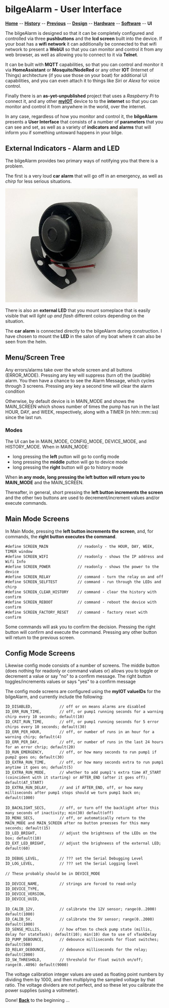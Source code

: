 # bilgeAlarm - User Interface

**[Home](readme.md)** --
**[History](history.md)** --
**[Previous](previous.md)** --
**[Design](design.md)** --
**[Hardware](hardware.md)** --
**[Software](software.md)** --
**UI**

The bilgeAlarm is designed so that it can be completely configured
and controlled via three **pushbuttons** and the **lcd screen** built
into the device.  If your boat has a **wifi network** it can additionally
be connected to that wifi network to present a **WebUI** so that you
can monitor and control it from any web browser, as well as allowing
you to connect to it via **Telnet**.

It can be built with **MQTT** capabilities, so that you can control
and monitor it via **HomeAssistant** or **Mosquito/NodeRed** or any other
**IOT** (Internet of Things) architecture (if you use those on your boat)
for additional UI capabilities, and you can even attach it to things like
*Siri* or *Alexa* for voice control.

Finally there is an **as-yet-unpublished** project that uses a *Raspberry Pi*
to connect it, and any other [**myIOT**](https://github.com/phorton1/Arduino-libraries-myIOT)
device to to the **internet** so that you can monitor and control it
from anywhere in the world, over the internet.

In any case, regardless of how you monitor and control it, the **bilgeAlarm**
presents a **User Interface** that consists of a number of **parameters** that
you can see and set, as well as a variety of **indicators and alarms** that
will inform you if something untoward happens in your bilge.


## External Indicators - Alarm and LED

The bilgeAlarm provides two primary ways of notifying you that there is a problem.

The first is a very loud **car alarm** that will go off in an emergency, as well
as *chirp* for less serious situations.

[![car_alarm.jpg](images/car_alarm.jpg)](https://www.ebay.com/itm/185515812222)

There is also an **external LED** that
you mount someplace that is easily visible that will *light up and flash* different
colors depending on the situation.

The **car alarm** is connected directly to the bilgeAlarm during construction.
I have chosen to mount the **LED** in the salon of my boat where it can also
be seen from the helm.

## Menu/Screen Tree

Any errors/alarms take over the whole screen and all buttons (ERROR_MODE).
Pressing any key will suppress (turn of) the (audible) alarm.
You then have a chance to see the Alarm Message, which cycles through 3 screens.
Pressing any key a second time will clear the alarm condition

Otherwise, by default device is in MAIN_MODE and shows the MAIN_SCREEN
which shows number of times the pump has run in the last HOUR, DAY, and
WEEK, respectively, along with a TIMER (in hhh::mm::ss) since the last run.


### Modes

The UI can be in MAIN_MODE, CONFIG_MODE, DEVICE_MODE, and HISTORY_MODE.
When in MAIN_MODE:

- long pressing the **left** putton will go to config mode
- long pressing the **middle** putton will go to device mode
- long pressing the **right** button will go to history mode

When **in any mode, long pressing the left button will return you to MAIN_MODE**
and the MAIN_SCREEN.

Thereafter, in general, short pressing the **left button increments the screen**
and the other two buttons are used to decrement/increment values and/or execute
commands.

## Main Mode Screens

In Main Mode, pressing the **left button increments the screen**, and,
for commands, the **right button executes the command**.

```
#define SCREEN_MAIN             // readonly - the HOUR, DAY, WEEK, TIMER window
#define SCREEN_WIFI             // readonly - shows the IP address and Wifi Info
#define SCREEN_POWER            // readonly - shows the power to the device
#define SCREEN_RELAY            // command - turn the relay on and off
#define SCREEN_SELFTEST         // command - run through the LEDs and chirp
#define SCREEN_CLEAR_HISTORY    // command - clear the history with confirm
#define SCREEN_REBOOT           // command - reboot the device with confirm
#define SCREEN_FACTORY_RESET    // command - factory reset with confirm
```

Some commands will ask you to confirm the decision.
Pressing the right button will confirm and execute the command.
Pressing any other button will return to the previous screen.

## Config Mode Screens

Likewise config mode consists of a number of screens.  The middle
button (does nothing for readonly or command values or) allows you to
toggle or decrement a value or say "no" to a confirm message.
The right button toggles/increments values or says "yes" to a confirm message

The config mode screens are configured using the **myIOT valueIDs** for the bilgeAlarm,
and currently include the following:

```
ID_DISABLED,			// off or on means alarms are disabled
ID_ERR_RUN_TIME,		// off, or pump1 running seconds for a warning chirp every 10 seconds; default(10)
ID_CRIT_RUN_TIME,		// off, or pump1 running seconds for 5 error chirps every 10 seconds; default(30)
ID_ERR_PER_HOUR,		// off, or number of runs in an hour for a warning chirp; default(4)
ID_ERR_PER_DAY,			// off, or number of runs in the last 24 hours for an error chrip; default(20)
ID_RUN_EMERGENCY,		// off, or how many seconds to run pump1 if pump2 goes on; default(30)
ID_EXTRA_RUN_TIME,		// off, or how many seconds extra to run pump1 anytime it goes on; defualt(5)
ID_EXTRA_RUN_MODE,		// whether to add pump1's extra time AT_START (coincident with it starting) or AFTER_END (after it goes off); default(AT_START)
ID_EXTRA_RUN_DELAY,		// and if AFTER_END, off, or how many milliseconds after pump1 stops should we turn pump1 back on; default(1000)

ID_BACKLIGHT_SECS,      // off, or turn off the backlight after this many seconds of inactivity; min(30) default(off)
ID_MENU_SECS,           // off, or automatically return to the MAIN_MODE and MAIN_SCREEN after no button preesses for this many seconds; default(15)
ID_LED_BRIGHT,			// adjust the brightness of the LEDs on the box; default(10)
ID_EXT_LED_BRIGHT,		// adjust the brighneess of the external LED; default(60)

ID_DEBUG_LEVEL,			// ??? set the Serial Debugging Level
ID_LOG_LEVEL,			// ??? set the Serial Logging level

// These probably should be in DEVICE_MODE

ID_DEVICE_NAME,         // strings are forced to read-only
ID_DEVICE_TYPE,
ID_DEVICE_VERSION,
ID_DEVICE_UUID,

ID_CALIB_12V,			// calibrate the 12V sensor; range(0..2000) default(1000)
ID_CALIB_5V,			// calibrate the 5V sensor; range(0..2000) default(1000)
ID_SENSE_MILLIS,		// how often to check pump state (millis, delay for stateTask); default(10); min(10) due to use of vTaskDelay
ID_PUMP_DEBOUNCE,		// debounce milliseconds for float switches; default(500)
ID_RELAY_DEBOUNCE,		// debounce milliseconds for the relay; default(2000)
ID_SW_THRESHOLD,		// threshold for float switch on/off; range(0..4096) default(9000)
```

The voltage calibration integer values are used as floating point numbers by dividing them by 1000,
and then multiplying the sampled voltage by that ratio.  The voltage dividers are not perfect,
and so these let you calibrate the power supplies (using a voltmeter).





Done! **[Back](readme.md)** to the beginning ...
